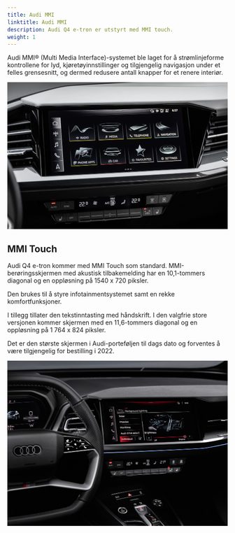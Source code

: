 ```yaml
---
title: Audi MMI
linktitle: Audi MMI
description: Audi Q4 e-tron er utstyrt med MMI touch. 
weight: 1
---
```


Audi MMI® (Multi Media Interface)-systemet ble laget for å strømlinjeforme kontrollene for lyd, kjøretøyinnstillinger og tilgjengelig navigasjon under et felles grensesnitt, og dermed redusere antall knapper for et renere interiør.

![MMI](mmi2.jpg "Audi MMI")

## MMI Touch

Audi Q4 e-tron kommer med MMI Touch som standard. MMI-berøringsskjermen med akustisk tilbakemelding har en 10,1-tommers diagonal og en oppløsning på 1540 x 720 piksler.

Den brukes til å styre infotainmentsystemet samt en rekke komfortfunksjoner.

I tillegg tillater den tekstinntasting med håndskrift. I den valgfrie store versjonen kommer skjermen med en 11,6-tommers diagonal og en oppløsning på 1 764 x 824 piksler.

Det er den største skjermen i Audi-porteføljen til dags dato og forventes å være tilgjengelig for bestilling i 2022.

![Audi MMI](mmi.jpg "Audi MMI touch")